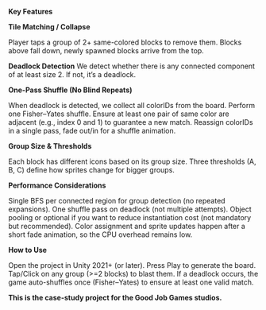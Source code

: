 ****Key Features****

**Tile Matching / Collapse**

Player taps a group of 2+ same-colored blocks to remove them.
Blocks above fall down, newly spawned blocks arrive from the top.

**Deadlock Detection**
We detect whether there is any connected component of at least size 2. If not, it’s a deadlock.

**One-Pass Shuffle (No Blind Repeats)**

When deadlock is detected, we collect all colorIDs from the board.
Perform one Fisher–Yates shuffle.
Ensure at least one pair of same color are adjacent (e.g., index 0 and 1) to guarantee a new match.
Reassign colorIDs in a single pass, fade out/in for a shuffle animation.

**Group Size & Thresholds**

Each block has different icons based on its group size.
Three thresholds (A, B, C) define how sprites change for bigger groups.

**Performance Considerations**

Single BFS per connected region for group detection (no repeated expansions).
One shuffle pass on deadlock (not multiple attempts).
Object pooling or optional if you want to reduce instantiation cost (not mandatory but recommended).
Color assignment and sprite updates happen after a short fade animation, so the CPU overhead remains low.

**How to Use**

Open the project in Unity 2021+ (or later).
Press Play to generate the board.
Tap/Click on any group (>=2 blocks) to blast them.
If a deadlock occurs, the game auto-shuffles once (Fisher–Yates) to ensure at least one valid match.









**This is the case-study project for the Good Job Games studios.**
